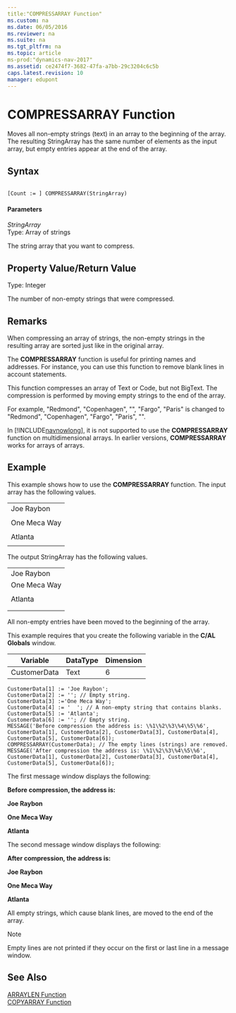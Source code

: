 ```yaml
---
title:"COMPRESSARRAY Function"
ms.custom: na
ms.date: 06/05/2016
ms.reviewer: na
ms.suite: na
ms.tgt_pltfrm: na
ms.topic: article
ms-prod:"dynamics-nav-2017"
ms.assetid: ce2474f7-3682-47fa-a7bb-29c3204c6c5b
caps.latest.revision: 10
manager: edupont
---
```

# COMPRESSARRAY Function
Moves all non\-empty strings \(text\) in an array to the beginning of the array. The resulting StringArray has the same number of elements as the input array, but empty entries appear at the end of the array.  
  
## Syntax  
  
```  
  
[Count := ] COMPRESSARRAY(StringArray)  
```  
  
#### Parameters  
 *StringArray*  
 Type: Array of strings  
  
 The string array that you want to compress.  
  
## Property Value\/Return Value  
 Type: Integer  
  
 The number of non\-empty strings that were compressed.  
  
## Remarks  
 When compressing an array of strings, the non\-empty strings in the resulting array are sorted just like in the original array.  
  
 The **COMPRESSARRAY** function is useful for printing names and addresses. For instance, you can use this function to remove blank lines in account statements.  
  
 This function compresses an array of Text or Code, but not BigText. The compression is performed by moving empty strings to the end of the array.  
  
 For example, "Redmond", "Copenhagen", "", "Fargo", "Paris" is changed to "Redmond", "Copenhagen", "Fargo", "Paris", "".  
  
 In [!INCLUDE[navnowlong](includes/navnowlong_md.md)], it is not supported to use the **COMPRESSARRAY** function on multidimensional arrays. In earlier versions, **COMPRESSARRAY** works for arrays of arrays.  
  
## Example  
 This example shows how to use the **COMPRESSARRAY** function. The input array has the following values.  
  
||  
|-|  
|Joe Raybon|  
||  
|One Meca Way|  
||  
|Atlanta|  
||  
  
 The output StringArray has the following values.  
  
||  
|-|  
|Joe Raybon|  
|One Meca Way|  
||  
|Atlanta|  
||  
||  
  
 All non\-empty entries have been moved to the beginning of the array.  
  
 This example requires that you create the following variable in the **C\/AL Globals** window.  
  
|Variable|DataType|Dimension|  
|--------------|--------------|---------------|  
|CustomerData|Text|6|  
  
```  
CustomerData[1] := 'Joe Raybon';  
CustomerData[2] := ''; // Empty string.  
CustomerData[3] :='One Meca Way';  
CustomerData[4] := '  '; // A non-empty string that contains blanks.  
CustomerData[5] := 'Atlanta';  
CustomerData[6] := ''; // Empty string.  
MESSAGE('Before compression the address is: \%1\%2\%3\%4\%5\%6', CustomerData[1], CustomerData[2], CustomerData[3], CustomerData[4], CustomerData[5], CustomerData[6]);  
COMPRESSARRAY(CustomerData); // The empty lines (strings) are removed.  
MESSAGE('After compression the address is: \%1\%2\%3\%4\%5\%6', CustomerData[1], CustomerData[2], CustomerData[3], CustomerData[4], CustomerData[5], CustomerData[6]);  
```  
  
 The first message window displays the following:  
  
 **Before compression, the address is:**  
  
 **Joe Raybon**  
  
 **One Meca Way**  
  
 **Atlanta**  
  
 The second message window displays the following:  
  
 **After compression, the address is:**  
  
 **Joe Raybon**  
  
 **One Meca Way**  
  
 **Atlanta**  
  
 All empty strings, which cause blank lines, are moved to the end of the array.  
  
> [!NOTE]  
>  Empty lines are not printed if they occur on the first or last line in a message window.  
  
## See Also  
 [ARRAYLEN Function](ARRAYLEN-Function.md)   
 [COPYARRAY Function](COPYARRAY-Function.md)